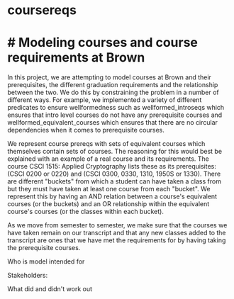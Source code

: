 # coursereqs

# # Modeling courses and course requirements at Brown

In this project, we are attempting to model courses at Brown and their prerequisites, the different graduation requirements and the relationship between the two. We do this by constraining the problem in a number of different ways. For example, we implemented a variety of different predicates to ensure wellformedness such as wellformed_introseqs which ensures that intro level courses do not have any prerequisite courses and wellformed_equivalent_courses which ensures that there are no circular dependencies when it comes to prerequisite courses.

We represent course prereqs with sets of equivalent courses which themselves contain sets of courses. The reasoning for this would best be explained with an example of a real course and its requirements. The course CSCI 1515: Applied Cryptography lists these as its prerequisites: (CSCI 0200 or 0220) and (CSCI 0300, 0330, 1310, 1950S or 1330). There are different "buckets" from which a student can have taken a class from but they must have taken at least one course from each "bucket". We represent this by having an AND relation between a course's equivalent courses (or the buckets) and an OR relationship within the equivalent course's courses (or the classes within each bucket).

As we move from semester to semester, we make sure that the courses we have taken remain on our transcript and that any new classes added to the transcript are ones that we have met the requirements for by having taking the prerequisite courses.

Who is model intended for

Stakeholders:

What did and didn't work out
